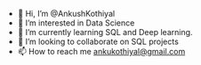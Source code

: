 - 👋 Hi, I’m @AnkushKothiyal
- 👀 I’m interested in Data Science
- 🌱 I’m currently learning SQL and Deep learning.
- 💞️ I’m looking to collaborate on SQL projects
- 📫 How to reach me ankukothiyal@gmail.com

<!---
AnkushKothiyal/AnkushKothiyal is a ✨ special ✨ repository because its `README.md` (this file) appears on your GitHub profile.
You can click the Preview link to take a look at your changes.
--->

